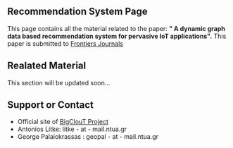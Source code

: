 ## Recommendation System Page

This page contains all the material related to the paper: **" A dynamic graph data based recommendation system for pervasive IoT applications".** This paper is submitted to [Frontiers Journals](https://www.frontiersin.org/)


## Realated Material
This section will be updated soon...



## Support or Contact
- Official site of [BigClouT Project](http://bigclout.eu/)
- Antonios Litke: litke - at - mail.ntua.gr
- George Palaiokrassas : geopal - at - mail.ntua.gr

